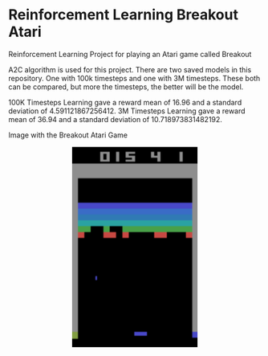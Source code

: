 # Reinforcement Learning Breakout Atari
Reinforcement Learning Project for playing an Atari game called Breakout

A2C algorithm is used for this project. 
There are two saved models in this repository. One with 100k timesteps and one with 3M timesteps. These both can be compared, but more the timesteps, the better will be the model. 

100K Timesteps Learning gave a reward mean of 16.96 and a standard deviation of 4.591121867256412.
3M Timesteps Learning gave a reward mean of 36.94 and a standard deviation of 10.718973831482192.

Image with the Breakout Atari Game
<div align="center">
    <img src="breakout.png" height=400, width=250>
</div>
